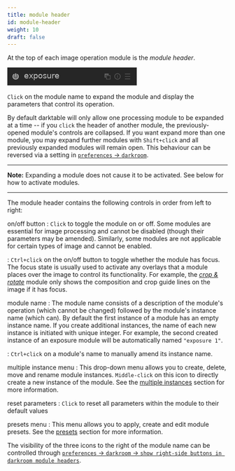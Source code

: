 ```yaml
---
title: module header
id: module-header
weight: 10
draft: false
---
```


At the top of each image operation module is the _module header_. 

![module header](./module-header/module-header.png#w25)

`Click` on the module name to expand the module and display the parameters that control its operation.

By default darktable will only allow one processing module to be expanded at a time -- if you `click` the header of another module, the previously-opened module's controls are collapsed. If you want expand more than one module, you may expand further modules with `Shift+click` and all previously expanded modules will remain open. This behaviour can be reversed via a setting in [`preferences` -> `darkroom`](../../../preferences-settings/darkroom.md).

---

**Note:** Expanding a module does not cause it to be activated. See below for how to activate modules.

---

The module header contains the following controls in order from left to right:

on/off button
: `Click` to toggle the module on or off. Some modules are essential for image processing and cannot be disabled (though their parameters may be amended). Similarly, some modules are not applicable for certain types of image and cannot be enabled.

: `Ctrl+click` on the on/off button to toggle whether the module has focus. The focus state is usually used to activate any overlays that a module places over the image to control its functionality. For example, the [_crop & rotate_](../../../module-reference/processing-modules/crop-rotate.md) module only shows the composition and crop guide lines on the image if it has focus. 

module name
: The module name consists of a description of the module's operation (which cannot be changed) followed by the module's instance name (which can). By default the first instance of a module has an empty instance name. If you create additional instances, the name of each new instance is initiated with unique integer. For example, the second created instance of an exposure module will be automatically named `"exposure 1"`.

: `Ctrl+click` on a module's name to manually amend its instance name. 

multiple instance menu
: This drop-down menu allows you to create, delete, move and rename module instances. `Middle-click` on this icon to directly create a new instance of the module. See the [multiple instances](./multiple-instances.md) section for more information.

reset parameters
: `Click` to reset all parameters within the module to their default values

presets menu
: This menu allows you to apply, create and edit module presets. See the [presets](./presets.md) section for more information.

The visibility of the three icons to the right of the module name can be controlled through [`preferences` -> `darkroom` -> `show right-side buttons in darkroom module headers`](../../preferences-settings/darkroom.md).
